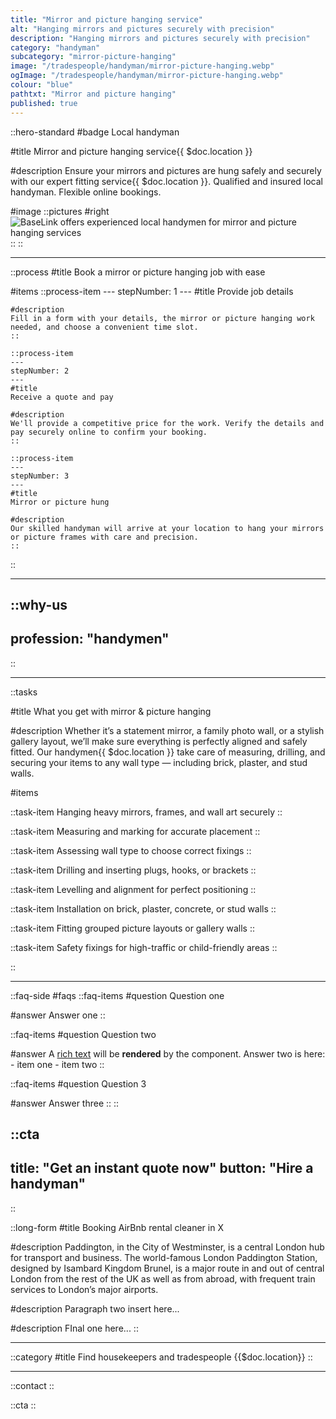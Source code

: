 ```yaml
---
title: "Mirror and picture hanging service"
alt: "Hanging mirrors and pictures securely with precision"
description: "Hanging mirrors and pictures securely with precision"
category: "handyman"
subcategory: "mirror-picture-hanging"
image: "/tradespeople/handyman/mirror-picture-hanging.webp"
ogImage: "/tradespeople/handyman/mirror-picture-hanging.webp"
colour: "blue"
pathtxt: "Mirror and picture hanging"
published: true
---
```


::hero-standard
#badge
Local handyman

#title
Mirror and picture hanging service{{ $doc.location }}

#description
Ensure your mirrors and pictures are hung safely and securely with our expert fitting service{{ $doc.location }}. Qualified and insured local handyman. Flexible online bookings.

#image
    ::pictures
    #right
    ![BaseLink offers experienced local handymen for mirror and picture hanging services](/tradespeople/handyman/mirror-picture-hanging.webp)
    ::
::

---

::process
#title
Book a mirror or picture hanging job with ease

#items
    ::process-item
    ---
    stepNumber: 1
    ---
    #title
    Provide job details

    #description
    Fill in a form with your details, the mirror or picture hanging work needed, and choose a convenient time slot.
    ::
    
    ::process-item
    ---
    stepNumber: 2
    ---
    #title
    Receive a quote and pay

    #description
    We'll provide a competitive price for the work. Verify the details and pay securely online to confirm your booking.
    ::

    ::process-item
    ---
    stepNumber: 3
    ---
    #title
    Mirror or picture hung

    #description
    Our skilled handyman will arrive at your location to hang your mirrors or picture frames with care and precision.
    ::
::

---

::why-us
---
profession: "handymen"
---
::

---

::tasks

#title
What you get with mirror & picture hanging

#description
Whether it’s a statement mirror, a family photo wall, or a stylish gallery layout, we’ll make sure everything is perfectly aligned and safely fitted. Our handymen{{ $doc.location }} take care of measuring, drilling, and securing your items to any wall type — including brick, plaster, and stud walls. 

#items

  ::task-item
  Hanging heavy mirrors, frames, and wall art securely
  ::
  
  ::task-item
  Measuring and marking for accurate placement
  ::

  ::task-item
  Assessing wall type to choose correct fixings
  ::

  ::task-item
  Drilling and inserting plugs, hooks, or brackets
  ::

  ::task-item
  Levelling and alignment for perfect positioning
  ::

  ::task-item
  Installation on brick, plaster, concrete, or stud walls
  ::

  ::task-item
  Fitting grouped picture layouts or gallery walls
  ::

  ::task-item
  Safety fixings for high-traffic or child-friendly areas
  ::

::

---

::faq-side
#faqs
  ::faq-items
  #question
  Question one

  #answer
  Answer one
  ::

  ::faq-items
  #question
  Question two

  #answer
  A [rich text](/services/commercial-cleaning) will be **rendered** by the component.
  Answer two is here:
    - item one
    - item two
  ::

  ::faq-items
  #question
  Question 3

  #answer
  Answer three
  ::
::

::cta
---
title: "Get an instant quote now"
button: "Hire a handyman"
---
::

::long-form
#title
Booking AirBnb rental cleaner in X

#description
Paddington, in the City of Westminster, is a central London hub for transport and business. The world-famous London Paddington Station, designed by Isambard Kingdom Brunel, is a major route in and out of central London from the rest of the UK as well as from abroad, with frequent train services to London’s major airports.

#description
Paragraph two insert here...

#description
FInal one here...
::

---

::category
#title
Find housekeepers and tradespeople {{$doc.location}}
::

---

::contact
::

::cta
::